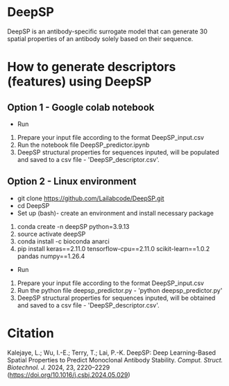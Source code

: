 # DeepSP
DeepSP is an antibody-specific surrogate model that can generate 30 spatial properties of an antibody solely based on their sequence.

# How to generate descriptors (features) using DeepSP

## Option 1 - Google colab notebook
- Run
1. Prepare your input file according to the format DeepSP_input.csv
2. Run the notebook file DeepSP_predictor.ipynb
3. DeepSP structural properties for sequences inputed, will be populated and saved to a csv file - 'DeepSP_descriptor.csv'.

## Option 2 - Linux environment 
- git clone https://github.com/Lailabcode/DeepSP.git
- cd DeepSP
- Set up (bash)- create an environment and install necessary package
1. conda create -n deepSP python=3.9.13
2. source activate deepSP
3. conda install -c bioconda anarci
4. pip install keras==2.11.0 tensorflow-cpu==2.11.0 scikit-learn==1.0.2 pandas numpy==1.26.4
- Run
1. Prepare your input file according to the format DeepSP_input.csv
2. Run the python file deepsp_predictor.py - 'python deepsp_predictor.py'
3. DeepSP structural properties for sequences inputed, will be obtained and saved to a csv file - 'DeepSP_descriptor.csv'.


# Citation

Kalejaye, L.; Wu, I.-E.; Terry, T.; Lai, P.-K. DeepSP: Deep Learning-Based Spatial Properties to Predict Monoclonal Antibody Stability. *Comput. Struct. Biotechnol. J.* 2024, 23, 2220–2229 (https://doi.org/10.1016/j.csbj.2024.05.029)
